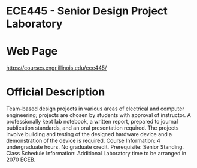 # ECE445 - Senior Design Project Laboratory

# Web Page
https://courses.engr.illinois.edu/ece445/
# Official Description
Team-based design projects in various areas of electrical and computer engineering; projects are chosen by students with approval of instructor. A professionally kept lab notebook, a written report, prepared to journal publication standards, and an oral presentation required. The projects involve building and testing of the designed hardware device and a demonstration of the device is required. Course Information: 4 undergraduate hours. No graduate credit. Prerequisite: Senior Standing. Class Schedule Information: Additional Laboratory time to be arranged in 2070 ECEB.

